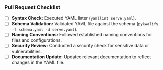 ### Pull Request Checklist

- [ ] **Syntax Check:** Executed YAML linter (`yamllint serve.yaml`).
- [ ] **Schema Validation:** Validated YAML file against the schema (`pykwalify -f schema.yaml -d serve.yaml`).
- [ ] **Naming Conventions:** Followed established naming conventions for files and configurations.
- [ ] **Security Review:** Conducted a security check for sensitive data or vulnerabilities.
- [ ] **Documentation Update:** Updated relevant documentation to reflect changes in the YAML file.
